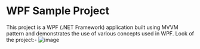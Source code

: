 # WPF Sample Project
This project is a WPF (.NET Framework) application built using MVVM pattern and demonstrates the use of various concepts used in WPF.
Look of the project:-
![image](https://github.com/user-attachments/assets/a666b578-9e7f-4b39-a685-a9cd1d84bf7f)
